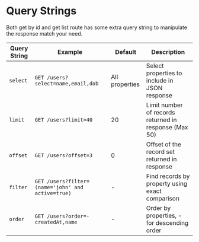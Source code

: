 # Query Strings

Both get by id and get list route has some extra query string to manipulate the response match your need.

| Query String | Example                                           | Default        | Description                                           |
| ------------ | ------------------------------------------------- | -------------- | ----------------------------------------------------- |
| `select`     | `GET /users?select=name,email,dob`                | All properties | Select properties to include in JSON response         |
| `limit`      | `GET /users?limit=40`                             | 20             | Limit number of records returned in response (Max 50) |
| `offset`     | `GET /users?offset=3`                             | 0              | Offset of the record set returned in response         |
| `filter`     | `GET /users?filter=(name='john' and active=true)` | -              | Find records by property using exact comparison       |
| `order`      | `GET /users?order=-createdAt,name`                | -              | Order by properties, - for descending order           |
